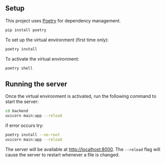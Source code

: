 ## Setup

This project uses [Poetry](https://python-poetry.org/) for dependency management.

```bash
pip install poetry
```

To set up the virtual environment (first time only):

```bash
poetry install
```

To activate the virtual environment:

```bash
poetry shell
```

## Running the server

Once the virtual environment is activated, run the following command to start the server:

```bash
cd backend
uvicorn main:app --reload
```

if error occurs try: 
```bash
poetry install --no-root 
uvicorn main:app --reload
```

The server will be available at [http://localhost:8000](http://localhost:8000). The `--reload` flag
will cause the server to restart whenever a file is changed.
